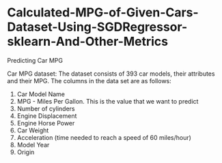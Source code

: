 # Calculated-MPG-of-Given-Cars-Dataset-Using-SGDRegressor-sklearn-And-Other-Metrics



Predicting Car MPG

Car MPG dataset: 
The dataset consists of 393 car models, their attributes and their MPG. The columns in the data set are as follows: 
1. Car Model Name 
2. MPG - Miles Per Gallon. This is the value that we want to predict 
3. Number of cylinders 
4. Engine Displacement 
5. Engine Horse Power 
6. Car Weight 
7. Acceleration (time needed to reach a speed of 60 miles/hour) 
8. Model Year 
9. Origin
